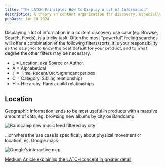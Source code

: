 ```yaml
---
title: "The LATCH Principle: How to Display a Lot of Information"
description: A theory on content organization for discovery, especially search results.
pubDate: Jan 20 2024
---
```

Displaying a lot of information in a content discovery use case (eg. Browse, Search, Feeds), is a tricky task. Often the most "powerful" feeling searches will offer a combination of the following filters/sorts. It is your responsibility as the designer to know the best default for your product, and to what degree the other filters may be necessary.

* L = Location. aka Source or Author.
* A = Alphabetical
* T = Time. Recent/Old/Significant periods
* C = Category. Sibling relationships
* H = Hierarchy. Parent child relationships

## Location

Geographic Information tends to be most useful in products with a massive amount of data, eg. browsing new albums by city on Bandcamp

![Bandcamp new music feed filtered by city](public/bandcamp-filter-location.jpg)

...or where the use case is specifically about physical movement or location, eg. Google maps

![Google's interactive map](public/google-maps-filter-location.jpg)

[Medium Article explaining the LATCH concept in greater detail](https://uxmovement.com/navigation/how-to-design-content-filters-for-better-user-browsing/)